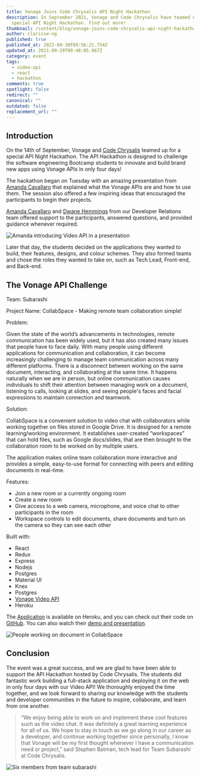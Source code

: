 ```yaml
---
title: Vonage Joins Code Chrysalis API Night Hackathon
description: In September 2021, Vonage and Code Chrysalis have teamed up for a
  special API Night Hackathon. Find out more!
thumbnail: /content/blog/vonage-joins-code-chrysalis-api-night-hackathon/night-hackathon_1200x600.png
author: clarisse-ng
published: true
published_at: 2021-09-30T09:56:21.754Z
updated_at: 2021-09-29T09:48:05.967Z
category: event
tags:
  - video-api
  - react
  - hackathon
comments: true
spotlight: false
redirect: ""
canonical: ""
outdated: false
replacement_url: ""
---
```

## Introduction

On the 14th of September, Vonage and [Code Chrysalis](https://www.codechrysalis.io/) teamed up for a special API Night Hackathon. The API Hackathon is designed to challenge the software engineering Bootcamp students to innovate and build brand new apps using Vonage APIs in only four days! 

The hackathon began on Tuesday with an amazing presentation from [Amanda Cavallaro](https://learn.vonage.com/authors/amanda-cavallaro/) that explained what the Vonage APIs are and how to use them. The session also offered a few inspiring ideas that encouraged the participants to begin their projects. 

[Amanda Cavallaro](https://learn.vonage.com/authors/amanda-cavallaro/) and [Dwane Hemmings](https://learn.vonage.com/authors/dwanehemmings/) from our Developer Relations team offered support to the participants, answered questions, and provided guidance whenever required. 

![Amanda introducing Video API in a presentation](https://lh5.googleusercontent.com/3pkdNg3T0TSXvV3FMUiTFy_Cey8QZbZ1e5W_ZZX2M5DO-FDo6MfK8BZdpsQL_TXmAzil1_Bm3LhAnItl23f9KtKQlSBtD4dID0vpqUtbRdsBB_nIuStBhtQRGjkCC-VFCu8RPldW=s0 "Amanda introducing Video API in a presentation")

Later that day, the students decided on the applications they wanted to build, their features, designs, and colour schemes. They also formed teams and chose the roles they wanted to take on, such as Tech Lead, Front-end, and Back-end.

## The Vonage API Challenge

Team: Subarashi

Project Name: CollabSpace - Making remote team collaboration simple! 

Problem: 

Given the state of the world’s advancements in technologies, remote communication has been widely used, but it has also created many issues that people have to face daily. With many people using different applications for communication and collaboration, it can become increasingly challenging to manage team communication across many different platforms. There is a disconnect between working on the same document, interacting, and collaborating at the same time. It happens naturally when we are in person, but online communication causes individuals to shift their attention between managing work on a document, listening to calls, looking at slides, and seeing people's faces and facial expressions to maintain connection and teamwork. 

Solution:

CollabSpace is a convenient solution to video chat with collaborators while working together on files stored in Google Drive. It is designed for a remote learning/working environment. It establishes user-created “workspaces” that can hold files, such as Google docs/slides, that are then brought to the collaboration room to be worked on by multiple users. 

The application makes online team collaboration more interactive and provides a simple, easy-to-use format for connecting with peers and editing documents in real-time. 

Features: 

* Join a new room or a currently ongoing room
* Create a new room
* Give access to a web camera, microphone, and voice chat to other participants in the room
* Workspace controls to edit documents, share documents and turn on the camera so they can see each other

Built with:

* React
* Redux
* Express
* Nodejs
* Postgres
* Material UI
* Knex
* Postgres
* [Vonage Video API](https://www.vonage.com/communications-apis/video/)
* Heroku

The [Application](https://vonage-hackathon.herokuapp.com) is available on Heroku, and you can check out their code on [GitHub](https://github.com/gonuma/vonage-hackathon). You can also watch their [demo and presentation](https://www.youtube.com/watch?v=-4O2LioAjK8).

![People working on document in CollabSpace](https://lh5.googleusercontent.com/HXicdQVZ6h7rTvkug6ngMNavwTFrDB_W8cvTXeUy7oQgj2AVbI_yikPMg1QCVcnJYomcE8oJ5GuDNYO2_q2hFuxgEwFM-Y8p8C40cxCGgxm_2L4KhcKnLKM4zNi8av-EbynBO9nA=s0 "People working on document in CollabSpace")

## Conclusion

The event was a great success, and we are glad to have been able to support the API Hackathon hosted by Code Chrysalis. The students did fantastic work building a full-stack application and deploying it on the web in only four days with our Video API! We thoroughly enjoyed the time together, and we look forward to sharing our knowledge with the students and developer communities in the future to inspire, collaborate, and learn from one another. 

> “We enjoy being able to work on and implement these cool features such as the video chat. It was definitely a great learning experience for all of us. We hope to stay in touch as we go along in our career as a developer, and continue working together since personally, I know that Vonage will be my first thought whenever I have a communication need or project,” said Stephen Batman, tech lead for Team Subarashi at Code Chrysalis. 

![Six members from team subarashi](https://lh5.googleusercontent.com/uJfsEhDxKX0WAFgbx2B0TTJ9ju0inEjbHt74etHyClIkYlrAIgmQNeSw2vHREhQ38T2hh6VNbS0BR-g3ORgCSgWEydBwzWCfrtqROhvxoPunj0Z3-BZYZ_6NAzDMR1f4QW7tSj61=s0 "Six members from team subarashi")